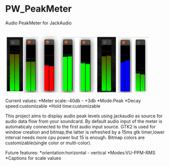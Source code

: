 # PW_PeakMeter
Audio PeakMeter for JackAudio

<br>
<img height="180" src="https://github.com/joek85/PW_PeakMeter/blob/master/PW_PeakMeter_image.png?raw=true" />
<br>

Current values:
*Meter scale:-40db - +3db
*Mode:Peak
*Decay speed:customizable
*Hold time:customizable

This project aims to display audio peak levels using jackaudio as source for audio data flow from your soundcard.
By default audio input of the meter is automaticaly connected to the first audio input source.
GTK2 is used for window creation and bitmap,the latter is refreshed by a 15ms gtk timer,lower interval needs more cpu power but 15 is enough.
Bitmap colors are customizable(single color or multi-color).

Future features:
*orientation:horizontal - vertical
*Modes:VU-PPM-RMS
*Captions for scale values

